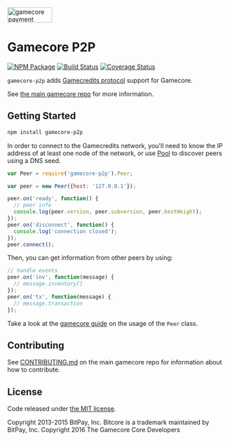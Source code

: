 <img src="http://bitcore.io/css/images/bitcore-p2p.svg" alt="gamecore payment protocol" height="35" width="102">

Gamecore P2P
=======

[![NPM Package](https://img.shields.io/npm/v/gamecore-p2p.svg?style=flat-square)](https://www.npmjs.org/package/gamecore-p2p)
[![Build Status](https://img.shields.io/travis/gamecreditspay/gamecore-p2p.svg?branch=master&style=flat-square)](https://travis-ci.org/gamecreditspay/gamecore-p2p)
[![Coverage Status](https://img.shields.io/coveralls/gamecreditspay/gamecore-p2p.svg?style=flat-square)](https://coveralls.io/r/gamecreditspay/gamecore-p2p?branch=master)

`gamecore-p2p` adds [Gamecredits protocol](https://en.bitcoin.it/wiki/Protocol_documentation) support for Gamecore.

See [the main gamecore repo](https://github.com/gamecreditspay/gamecore) for more information.

## Getting Started

```sh
npm install gamecore-p2p
```
In order to connect to the Gamecredits network, you'll need to know the IP address of at least one node of the network, or use [Pool](/docs/pool.md) to discover peers using a DNS seed.

```javascript
var Peer = require('gamecore-p2p').Peer;

var peer = new Peer({host: '127.0.0.1'});

peer.on('ready', function() {
  // peer info
  console.log(peer.version, peer.subversion, peer.bestHeight);
});
peer.on('disconnect', function() {
  console.log('connection closed');
});
peer.connect();
```

Then, you can get information from other peers by using:

```javascript
// handle events
peer.on('inv', function(message) {
  // message.inventory[]
});
peer.on('tx', function(message) {
  // message.transaction
});
```

Take a look at the [gamecore guide](http://gamecore.io/guide/peer.html) on the usage of the `Peer` class.

## Contributing

See [CONTRIBUTING.md](https://github.com/gamecreditspay/gamecore/blob/master/CONTRIBUTING.md) on the main gamecore repo for information about how to contribute.

## License

Code released under [the MIT license](https://github.com/gamecreditspay/gamecore/blob/master/LICENSE).

Copyright 2013-2015 BitPay, Inc. Bitcore is a trademark maintained by BitPay, Inc.
Copyright 2016 The Gamecore Core Developers
